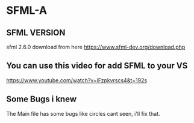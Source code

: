 # SFML-A

## SFML VERSION

sfml 2.6.0 download from here https://www.sfml-dev.org/download.php

## You can use this video for add SFML to your VS 

https://www.youtube.com/watch?v=lFzpkvrscs4&t=192s


## Some Bugs i knew

The Main file has some bugs like circles cant seen, i'll fix that.
